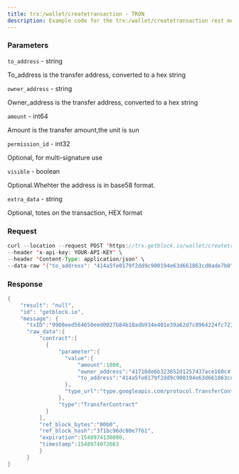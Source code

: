 ```yaml
---
title: trx:/wallet/createtransaction - TRON
description: Example code for the trx:/wallet/createtransaction rest method. Сomplete guide on how to use trx:/wallet/createtransaction rest in GetBlock.io Web3 documentation.
---
```


### Parameters


`to_address` - string

To_address is the transfer address, converted to a hex string

`owner_address` - string

Owner_address is the transfer address, converted to a hex string

`amount` - int64

Amount is the transfer amount,the unit is sun

`permission_id` - int32

Optional, for multi-signature use

`visible` - boolean

Optional.Whehter the address is in base58 format.

`extra_data` - string

Optional, totes on the transaction, HEX format

### Request

``` java
curl --location --request POST 'https://trx.getblock.io/wallet/createtransaction' \
--header 'x-api-key: YOUR-API-KEY' \
--header 'Content-Type: application/json' \
--data-raw '{"to_address": "414a5fe0179f2dd9c900194e63d661863cd0ade7b0", "owner_address": "41718de6b323652d1257437ace160c4f4198aae4e1", "amount": 1000}'
```

###  Response

``` java
{
    "result": "null",
    "id": "getblock.io",
    "message": {  
      "txID":"9908eed564650eed0027b84b18adb934e401e39a62d7c8964224fc723914f551",
      "raw_data":{  
          "contract":[  
            {  
                "parameter":{  
                  "value":{  
                      "amount":1000,
                      "owner_address":"41718de6b323652d1257437ace160c4f4198aae4e1",
                      "to_address":"414a5fe0179f2dd9c900194e63d661863cd0ade7b0"
                  },
                  "type_url":"type.googleapis.com/protocol.TransferContract"
                },
                "type":"TransferContract"
            }
          ],
          "ref_block_bytes":"00b0",
          "ref_block_hash":"3f1bc96dc80e7f61",
          "expiration":1548974130000,
          "timestamp":1548974072663
          }
      }
}
```


